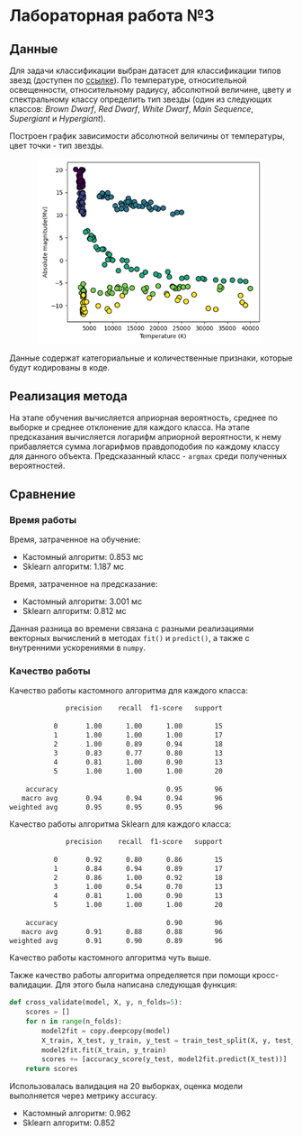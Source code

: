 # Лабораторная работа №3

## Данные
Для задачи классификации выбран датасет для классификации типов звезд (доступен по [ссылке](https://www.kaggle.com/datasets/deepu1109/star-dataset)). По температуре, относительной освещенности, относительному радиусу, абсолютной величине, цвету и спектральному классу определить тип звезды (один из следующих классов: *Brown Dwarf*, *Red Dwarf*, *White Dwarf*, *Main Sequence*, *Supergiant* и *Hypergiant*).

Построен график зависимости абсолютной величины от температуры, цвет точки - тип звезды.

<p align="center">
    <img src="assets/classification_dataset_sample.png" width=400>
</p>

Данные содержат категориальные и количественные признаки, которые будут кодированы в коде.

## Реализация метода

На этапе обучения вычисляется априорная вероятность, среднее по выборке и среднее отклонение для каждого класса. На этапе предсказания вычисляется логарифм априорной вероятности, к нему прибавляется сумма логарифмов правдоподобия по каждому классу для данного объекта. Предсказанный класс - `argmax` среди полученных вероятностей. 

## Сравнение

### Время работы
Время, затраченное на обучение:
 - Кастомный алгоритм: 0.853 мс
 - Sklearn алгоритм: 1.187 мс

Время, затраченное на предсказание:
 - Кастомный алгоритм: 3.001 мс
 - Sklearn алгоритм: 0.812 мс

Данная разница во времени связана с разными реализациями векторных вычислений в методах `fit()` и `predict()`, а также с внутренними ускорениями в `numpy`.

### Качество работы

Качество работы кастомного алгоритма для каждого класса:
```
              precision    recall  f1-score   support

           0       1.00      1.00      1.00        15
           1       1.00      1.00      1.00        17
           2       1.00      0.89      0.94        18
           3       0.83      0.77      0.80        13
           4       0.81      1.00      0.90        13
           5       1.00      1.00      1.00        20

    accuracy                           0.95        96
   macro avg       0.94      0.94      0.94        96
weighted avg       0.95      0.95      0.95        96
```

Качество работы алгоритма Sklearn для каждого класса:
```
              precision    recall  f1-score   support

           0       0.92      0.80      0.86        15
           1       0.84      0.94      0.89        17
           2       0.86      1.00      0.92        18
           3       1.00      0.54      0.70        13
           4       0.81      1.00      0.90        13
           5       1.00      1.00      1.00        20

    accuracy                           0.90        96
   macro avg       0.91      0.88      0.88        96
weighted avg       0.91      0.90      0.89        96
```
Качество работы кастомного алгоритма чуть выше.

Также качество работы алгоритма определяется при помощи кросс-валидации. Для этого была написана следующая функция:
```python
def cross_validate(model, X, y, n_folds=5):
    scores = []
    for n in range(n_folds):
        model2fit = copy.deepcopy(model)
        X_train, X_test, y_train, y_test = train_test_split(X, y, test_size=0.4)
        model2fit.fit(X_train, y_train)
        scores += [accuracy_score(y_test, model2fit.predict(X_test))]
    return scores
```

Использовалась валидация на 20 выборках, оценка модели выполняется через метрику accuracy.

* Кастомный алгоритм: 0.962
* Sklearn алгоритм: 0.852

